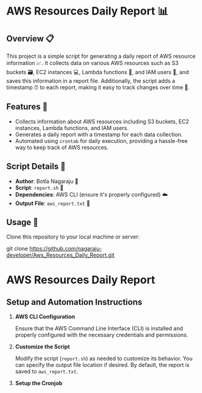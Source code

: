 # AWS Resources Daily Report 📊

## Overview 📋

This project is a simple script for generating a daily report of AWS resource information 📈. It collects data on various AWS resources such as S3 buckets 🗃️, EC2 instances 💻, Lambda functions 🚀, and IAM users 👥, and saves this information in a report file. Additionally, the script adds a timestamp ⏰ to each report, making it easy to track changes over time 📅.

## Features 🌟

- Collects information about AWS resources including S3 buckets, EC2 instances, Lambda functions, and IAM users.
- Generates a daily report with a timestamp for each data collection.
- Automated using `crontab` for daily execution, providing a hassle-free way to keep track of AWS resources.

## Script Details 📜

- **Author**: Botla Nagaraju 🚀
- **Script**: `report.sh` 📄
- **Dependencies**: AWS CLI (ensure it's properly configured) ☁️
- **Output File**: `aws_report.txt` 📁

## Usage 🚀

Clone this repository to your local machine or server:

   
   git clone https://github.com/nagaraju-developer/Aws_Resources_Daily_Report.git


# AWS Resources Daily Report

## Setup and Automation Instructions

1. **AWS CLI Configuration**

   Ensure that the AWS Command Line Interface (CLI) is installed and properly configured with the necessary credentials and permissions.

2. **Customize the Script**

   Modify the script (`report.sh`) as needed to customize its behavior. You can specify the output file location if desired. By default, the report is saved to `aws_report.txt`.

3. **Setup the Cronjob**





